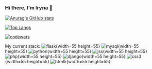 ### Hi there, I'm Iryna 👋

[![Anurag's GitHub stats](https://github-readme-stats.vercel.app/api?username=xenoproxy&theme=radical&show_icons=true&hide=issues,contribs)](https://github.com/anuraghazra/github-readme-stats)

[![Top Langs](https://github-readme-stats.vercel.app/api/top-langs/?username=xenoproxy&layout=compact)](https://github.com/anuraghazra/github-readme-stats)


[![codewars](https://www.codewars.com/users/XenoProxy/badges/large)](https://www.codewars.com/users/XenoProxy)   

My current stack:
![flask](https://user-images.githubusercontent.com/44860152/212621506-7419bc2c-556c-4050-bcb7-95ce21b9167d.svg){width=55 height=55}
![mysql](https://user-images.githubusercontent.com/44860152/212621510-95c8ba32-d572-48b4-a863-fb8b174d971b.svg){width=55 height=55}
![python](https://user-images.githubusercontent.com/44860152/212621511-64f5bfb7-e7bc-4e05-96fc-bee8c8c6f1ed.svg){width=55 height=55}
![jss](https://user-images.githubusercontent.com/44860152/212621512-578b968b-189f-41cd-ae7c-460fd323f2e6.svg){width=55 height=55}
![php](https://user-images.githubusercontent.com/44860152/212621515-74b22b2c-b637-4313-818d-46917b42087d.svg){width=55 height=55}
![django](https://user-images.githubusercontent.com/44860152/212621516-b6626857-5bb7-4924-9f51-4da321f571ba.svg){width=55 height=55}
![css3](https://user-images.githubusercontent.com/44860152/212621520-d9163f9c-3696-477b-bbd9-094644d021b6.svg){width=55 height=55}
![html5](https://user-images.githubusercontent.com/44860152/212621523-29e3afc1-88fb-4fbe-8fa2-1d3deedda803.svg){width=55 height=55}





<!--
**XenoProxy/XenoProxy** is a ✨ _special_ ✨ repository because its `README.md` (this file) appears on your GitHub profile.

Here are some ideas to get you started:

- 🔭 I’m currently working on ...
- 🌱 I’m currently learning ...
- 👯 I’m looking to collaborate on ...
- 🤔 I’m looking for help with ...
- 💬 Ask me about ...
- 📫 How to reach me: ...
- 😄 Pronouns: ...
- ⚡ Fun fact: ...
-->
